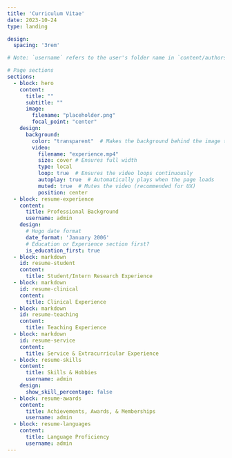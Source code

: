 ```yaml
---
title: 'Curriculum Vitae'
date: 2023-10-24
type: landing

design:
  spacing: '3rem'

# Note: `username` refers to the user's folder name in `content/authors/`

# Page sections
sections:
  - block: hero
    content:
      title: ""
      subtitle: ""
      image:
        filename: "placeholder.png"
        focal_point: "center"
    design:
      background:
        color: "transparent"  # Makes the background behind the image transparent
        video: 
          filename: "experience.mp4"
          size: cover # Ensures full width
          type: local
          loop: true  # Ensures the video loops continuously
          autoplay: true  # Automatically plays when the page loads
          muted: true  # Mutes the video (recommended for UX)
          position: center
  - block: resume-experience
    content:
      title: Professional Background
      username: admin
    design:
      # Hugo date format
      date_format: 'January 2006'
      # Education or Experience section first?
      is_education_first: true
  - block: markdown
    id: resume-student
    content:
      title: Student/Intern Research Experience
  - block: markdown
    id: resume-clinical
    content:
      title: Clinical Experience
  - block: markdown
    id: resume-teaching
    content:
      title: Teaching Experience
  - block: markdown
    id: resume-service
    content:
      title: Service & Extracurricular Experience
  - block: resume-skills
    content:
      title: Skills & Hobbies
      username: admin
    design:
      show_skill_percentage: false
  - block: resume-awards
    content:
      title: Achievements, Awards, & Memberships
      username: admin
  - block: resume-languages
    content:
      title: Language Proficiency
      username: admin
---
```

